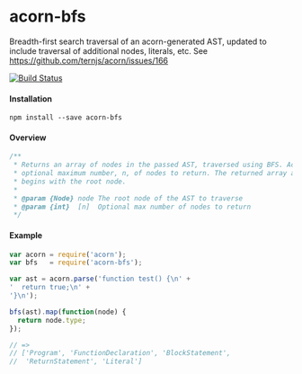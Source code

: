 # acorn-bfs

Breadth-first search traversal of an acorn-generated AST, updated to include
traversal of additional nodes, literals, etc. See
https://github.com/ternjs/acorn/issues/166

[![Build Status](https://travis-ci.org/danielstjules/acorn-bfs.svg?branch=master)](https://travis-ci.org/danielstjules/acorn-bfs)

#### Installation

```
npm install --save acorn-bfs
```

#### Overview

``` javascript
/**
 * Returns an array of nodes in the passed AST, traversed using BFS. Accepts an
 * optional maximum number, n, of nodes to return. The returned array always
 * begins with the root node.
 *
 * @param {Node} node The root node of the AST to traverse
 * @param {int}  [n]  Optional max number of nodes to return
 */
```

#### Example

``` javascript
var acorn = require('acorn');
var bfs   = require('acorn-bfs');

var ast = acorn.parse('function test() {\n' +
'  return true;\n' +
'}\n');

bfs(ast).map(function(node) {
  return node.type;
});

// =>
// ['Program', 'FunctionDeclaration', 'BlockStatement',
//  'ReturnStatement', 'Literal']
```